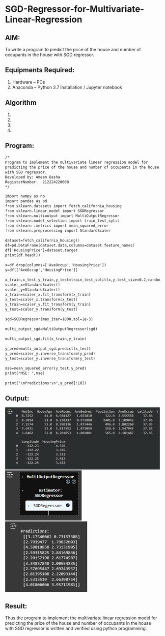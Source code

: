 # SGD-Regressor-for-Multivariate-Linear-Regression

## AIM:
To write a program to predict the price of the house and number of occupants in the house with SGD regressor.

## Equipments Required:
1. Hardware – PCs
2. Anaconda – Python 3.7 Installation / Jupyter notebook

## Algorithm
1. 
2. 
3. 
4. 

## Program:
```
/*
Program to implement the multivariate linear regression model for predicting the price of the house and number of occupants in the house with SGD regressor.
Developed by: Ameen Basha
RegisterNumber:  212224220008
*/
```
```
import numpy as np
import pandas as pd
from sklearn.datasets import fetch_california_housing
from sklearn.linear_model import SGDRegressor
from sklearn.multioutput import MultiOutputRegressor
from sklearn.model_selection import train_test_split
from sklearn .metrics import mean_squared_error
from sklearn.preprocessing import StandardScaler

dataset=fetch_california_housing()
df=pd.DataFrame(dataset.data,columns=dataset.feature_names)
df['HousingPrice']=dataset.target
print(df.head())

x=df.drop(columns=['AveOccup','HousingPrice'])
y=df[['AveOccup','HousingPrice']]

x_train,x_test,y_train,y_test=train_test_split(x,y,test_size=0.2,random_state=42)
scaler_x=StandardScaler()
scaler_y=StandardScaler()
x_train=scaler_x.fit_transform(x_train)
x_test=scaler_x.transform(x_test)
y_train=scaler_y.fit_transform(y_train)
y_test=scaler_y.transform(y_test)

sgd=SGDRegressor(max_iter=1000,tol=1e-3)

multi_output_sgd=MultiOutputRegressor(sgd)

multi_output_sgd.fit(x_train,y_train)

y_pred=multi_output_sgd.predict(x_test)
y_pred=scaler_y.inverse_transform(y_pred)
y_test=scaler_y.inverse_transform(y_test)

mse=mean_squared_error(y_test,y_pred)
print("MSE: ",mse)

print("\nPredictions:\n",y_pred[:10])
```


## Output:
![alt text](image-1.png)
![alt text](image-2.png)
![alt text](image-3.png)

## Result:
Thus the program to implement the multivariate linear regression model for predicting the price of the house and number of occupants in the house with SGD regressor is written and verified using python programming.

